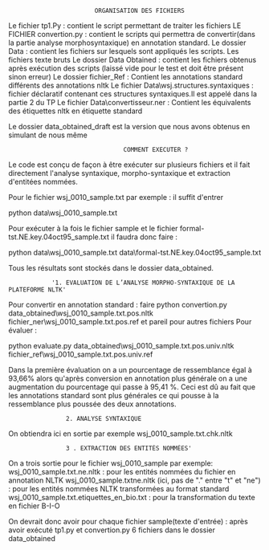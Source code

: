 		
							ORGANISATION DES FICHIERS

Le fichier tp1.Py : contient le script permettant de traiter les fichiers
LE FICHIER convertion.py : contient le scripts qui permettra de convertir(dans la partie analyse morphosyntaxique) en annotation standard.
Le dossier Data : contient les fichiers sur lesquels sont appliqués les scripts. Les fichiers texte bruts
Le dossier Data Obtained : contient les fichiers obtenus après exécution des scripts (laissé vide pour le test et doit être présent sinon erreur)
Le dossier fichier_Ref : Contient les annotations standard différents des annotations nltk
Le fichier Data\wsj.structures.syntaxiques : fichier déclaratif contenant ces structures syntaxiques.Il est appelé dans la partie 2 du TP
Le fichier Data\convertisseur.ner : Contient les équivalents des étiquettes nltk en étiquette standard

Le dossier data_obtained_draft est la version que nous avons obtenus en simulant de nous même




									COMMENT EXECUTER ?

Le code est conçu de façon à être exécuter sur plusieurs fichiers et il fait directement l'analyse syntaxique, morpho-syntaxique et extraction
d'entitées nommées.

Pour le fichier wsj_0010_sample.txt par exemple : il suffit d'entrer

python data\wsj_0010_sample.txt 

Pour exécuter à la fois le fichier sample et le fichier formal-tst.NE.key.04oct95_sample.txt il faudra donc faire :

python data\wsj_0010_sample.txt data\formal-tst.NE.key.04oct95_sample.txt

Tous les résultats sont stockés dans le dossier data_obtained.





				'1. EVALUATION DE L’ANALYSE MORPHO-SYNTAXIQUE DE LA PLATEFORME NLTK'

Pour convertir en annotation standard : faire python convertion.py data_obtained\wsj_0010_sample.txt.pos.nltk  fichier_ner\wsj_0010_sample.txt.pos.ref
et pareil pour autres fichiers
Pour évaluer : 

python evaluate.py data_obtained\wsj_0010_sample.txt.pos.univ.nltk   fichier_ref\wsj_0010_sample.txt.pos.univ.ref

Dans la première évaluation on a un pourcentage de ressemblance égal à 93,66% alors qu'après conversion en annotation
plus générale on a une augmentation du pourcentage qui passe à 95,41 %. Ceci est dû au fait que les annotations 
standard sont plus générales ce qui pousse à la ressemblance plus poussée des deux annotations.




					2. ANALYSE SYNTAXIQUE
On obtiendra ici en sortie par exemple wsj_0010_sample.txt.chk.nltk





					3 . EXTRACTION DES ENTITÉS NOMMÉES'
On a trois sortie pour le fichier wsj_0010_sample par exemple:
wsj_0010_sample.txt.ne.nltk : pour les entités nommées du fichier en annotation NLTK
wsj_0010_sample.txtne.nltk (ici, pas de "." entre "t" et "ne") : pour les entités nommées NLTK transformées au format standard
wsj_0010_sample.txt.etiquettes_en_bio.txt : pour la transformation du texte en fichier B-I-O


On devrait donc avoir pour chaque fichier sample(texte d'entrée) : après avoir exécuté tp1.py et convertion.py 6 fichiers dans le dossier data_obtained
